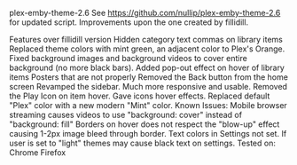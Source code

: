 plex-emby-theme-2.6
See https://github.com/nullip/plex-emby-theme-2.6 for updated script.
Improvements upon the one created by fillidill.

Features over fillidill version
Hidden category text commas on library items
Replaced theme colors with mint green, an adjacent color to Plex's Orange.
Fixed background images and background videos to cover entire background (no more black bars).
Added pop-out effect on hover of library items
Posters that are not properly
Removed the Back button from the home screen
Revamped the sidebar. Much more responsive and usable.
Removed the Play Icon on item hover.
Gave icons hover effects.
Replaced default "Plex" color with a new modern "Mint" color.
Known Issues:
Mobile browser streaming causes videos to use "background: cover" instead of "background: fill"
Borders on hover does not respect the "blow-up" effect causing 1-2px image bleed through border.
Text colors in Settings not set. If user is set to "light" themes may cause black text on settings.
Tested on:
Chrome
Firefox
